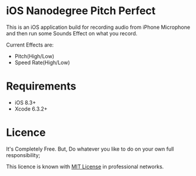 # iOS Nanodegree Pitch Perfect

This is an iOS application build for recording audio from iPhone Microphone and then run some Sounds Effect on what you record.

Current Effects are:

- Pitch(High/Low)
- Speed Rate(High/Low)

# Requirements

- iOS 8.3+
- Xcode 6.3.2+

# Licence

It's Completely Free. But, Do whatever you like to do on your own full responsibility;

This licence is known with [MIT License][1] in professional networks.

[1]: http://vzool.mit-license.org
